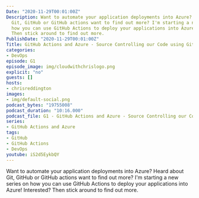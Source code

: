 ```yaml
---
Date: "2020-11-29T00:01:00Z"
Description: Want to automate your application deployments into Azure? Heard about
  Git, GitHub or GitHub actions want to find out more? I'm starting a new series on
  how you can use GitHub Actions to deploy your applications into Azure! Interested?
  Then stick around to find out more.
PublishDate: "2020-11-29T00:01:00Z"
Title: GitHub Actions and Azure - Source Controlling our Code using Git
categories:
- DevOps
episode: G1
episode_image: img/cloudwithchrislogo.png
explicit: "no"
guests: []
hosts:
- chrisreddington
images:
- img/default-social.png
podcast_bytes: "19755008"
podcast_duration: "10:16.000"
podcast_file: G1 - GitHub Actions and Azure - Source Controlling our Code using Git.mp3
series:
- GitHub Actions and Azure
tags:
- GitHub
- GitHub Actions
- DevOps
youtube: iS2d5EykbQY
---
```

Want to automate your application deployments into Azure? Heard about Git, GitHub or GitHub actions want to find out more? I'm starting a new series on how you can use GitHub Actions to deploy your applications into Azure! Interested? Then stick around to find out more.
